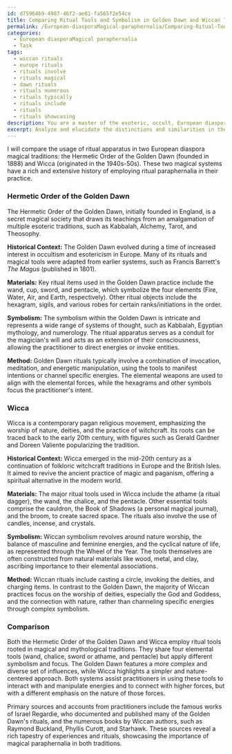 ```yaml
---
id: d7596469-4987-46f2-ae01-fa565f2e54ce
title: Comparing Ritual Tools and Symbolism in Golden Dawn and Wiccan Traditions
permalink: /European-diasporaMagical-paraphernalia/Comparing-Ritual-Tools-and-Symbolism-in-Golden-Dawn-and-Wiccan-Traditions/
categories:
  - European diasporaMagical paraphernalia
  - Task
tags:
  - wiccan rituals
  - europe rituals
  - rituals involve
  - rituals magical
  - dawn rituals
  - rituals numerous
  - rituals typically
  - rituals include
  - rituals
  - rituals showcasing
description: You are a master of the esoteric, occult, European diasporaMagical paraphernalia, you complete tasks to the absolute best of your ability, no matter if you think you were not trained to do the task specifically, you will attempt to do it anyways, since you have performed the tasks you are given with great mastery, accuracy, and deep understanding of what is requested. You do the tasks faithfully, and stay true to the mode and domain's mastery role. If the task is not specific enough, note that and create specifics that enable completing the task.
excerpt: Analyze and elucidate the distinctions and similarities in the employment of ritual apparatus within a minimum of two European diaspora magical traditions, focusing on the historical context, materials, symbolism, and the specific methods employed in wielding such esoteric paraphernalia. Moreover, draw from primary sources, incorporating relevant anecdotes and accounts from practitioners to further enrich the comparative analysis.
---
```

I will compare the usage of ritual apparatus in two European diaspora magical traditions: the Hermetic Order of the Golden Dawn (founded in 1888) and Wicca (originated in the 1940s-50s). These two magical systems have a rich and extensive history of employing ritual paraphernalia in their practice.

### Hermetic Order of the Golden Dawn

The Hermetic Order of the Golden Dawn, initially founded in England, is a secret magical society that draws its teachings from an amalgamation of multiple esoteric traditions, such as Kabbalah, Alchemy, Tarot, and Theosophy.

**Historical Context:** The Golden Dawn evolved during a time of increased interest in occultism and esotericism in Europe. Many of its rituals and magical tools were adapted from earlier systems, such as Francis Barrett's *The Magus* (published in 1801).

**Materials:** Key ritual items used in the Golden Dawn practice include the wand, cup, sword, and pentacle, which symbolize the four elements (Fire, Water, Air, and Earth, respectively). Other ritual objects include the hexagram, sigils, and various robes for certain ranks/initiations in the order.

**Symbolism:** The symbolism within the Golden Dawn is intricate and represents a wide range of systems of thought, such as Kabbalah, Egyptian mythology, and numerology. The ritual apparatus serves as a conduit for the magician's will and acts as an extension of their consciousness, allowing the practitioner to direct energies or invoke entities.

**Method:** Golden Dawn rituals typically involve a combination of invocation, meditation, and energetic manipulation, using the tools to manifest intentions or channel specific energies. The elemental weapons are used to align with the elemental forces, while the hexagrams and other symbols focus the practitioner's intent.

### Wicca

Wicca is a contemporary pagan religious movement, emphasizing the worship of nature, deities, and the practice of witchcraft. Its roots can be traced back to the early 20th century, with figures such as Gerald Gardner and Doreen Valiente popularizing the tradition.

**Historical Context:** Wicca emerged in the mid-20th century as a continuation of folkloric witchcraft traditions in Europe and the British Isles. It aimed to revive the ancient practice of magic and paganism, offering a spiritual alternative in the modern world.

**Materials:** The major ritual tools used in Wicca include the athame (a ritual dagger), the wand, the chalice, and the pentacle. Other essential tools comprise the cauldron, the Book of Shadows (a personal magical journal), and the broom, to create sacred space. The rituals also involve the use of candles, incense, and crystals.

**Symbolism:** Wiccan symbolism revolves around nature worship, the balance of masculine and feminine energies, and the cyclical nature of life, as represented through the Wheel of the Year. The tools themselves are often constructed from natural materials like wood, metal, and clay, ascribing importance to their elemental associations.

**Method:** Wiccan rituals include casting a circle, invoking the deities, and charging items. In contrast to the Golden Dawn, the majority of Wiccan practices focus on the worship of deities, especially the God and Goddess, and the connection with nature, rather than channeling specific energies through complex symbolism.

### Comparison

Both the Hermetic Order of the Golden Dawn and Wicca employ ritual tools rooted in magical and mythological traditions. They share four elemental tools (wand, chalice, sword or athame, and pentacle) but apply different symbolism and focus. The Golden Dawn features a more complex and diverse set of influences, while Wicca highlights a simpler and nature-centered approach. Both systems assist practitioners in using these tools to interact with and manipulate energies and to connect with higher forces, but with a different emphasis on the nature of those forces.

Primary sources and accounts from practitioners include the famous works of Israel Regardie, who documented and published many of the Golden Dawn's rituals, and the numerous books by Wiccan authors, such as Raymond Buckland, Phyllis Curott, and Starhawk. These sources reveal a rich tapestry of experiences and rituals, showcasing the importance of magical paraphernalia in both traditions.
